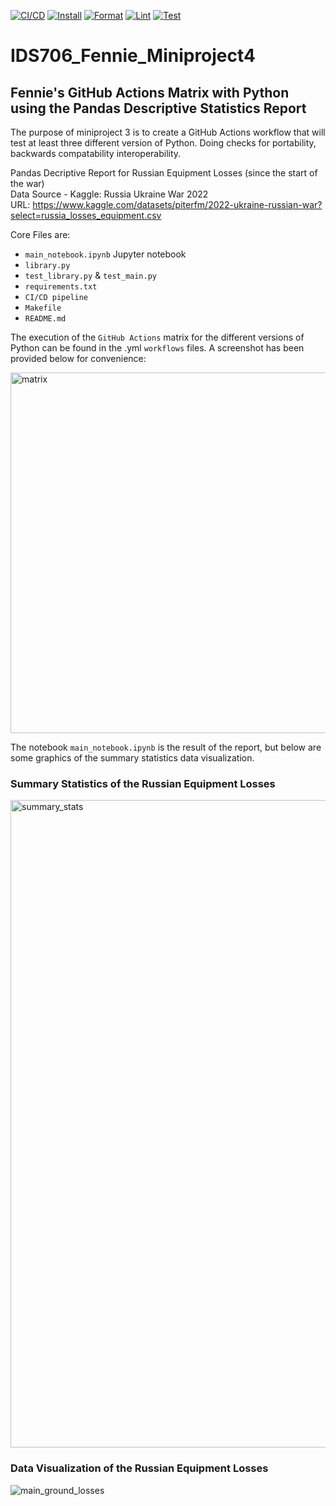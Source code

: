 [![CI/CD](https://github.com/nogibjj/Fennie_miniproject4/actions/workflows/CI_CD.yml/badge.svg)](https://github.com/nogibjj/Fennie_miniproject4/actions/workflows/CI_CD.yml) [![Install](https://github.com/nogibjj/Fennie_miniproject4/actions/workflows/install.yml/badge.svg)](https://github.com/nogibjj/Fennie_miniproject4/actions/workflows/install.yml) [![Format](https://github.com/nogibjj/Fennie_miniproject4/actions/workflows/format.yml/badge.svg)](https://github.com/nogibjj/Fennie_miniproject4/actions/workflows/format.yml) [![Lint](https://github.com/nogibjj/Fennie_miniproject4/actions/workflows/lint.yml/badge.svg)](https://github.com/nogibjj/Fennie_miniproject4/actions/workflows/lint.yml) [![Test](https://github.com/nogibjj/Fennie_miniproject4/actions/workflows/test.yml/badge.svg)](https://github.com/nogibjj/Fennie_miniproject4/actions/workflows/test.yml)


# IDS706_Fennie_Miniproject4
## Fennie's GitHub Actions Matrix with Python using the Pandas Descriptive Statistics Report

The purpose of miniproject 3 is to create a GitHub Actions workflow that will test at least three different version of Python. Doing checks for portability, backwards compatability interoperability.


Pandas Decriptive Report for Russian Equipment Losses (since the start of the war)\
Data Source - Kaggle: Russia Ukraine War 2022\
URL: https://www.kaggle.com/datasets/piterfm/2022-ukraine-russian-war?select=russia_losses_equipment.csv

Core Files are:
* `main_notebook.ipynb` Jupyter notebook
* `library.py`
* `test_library.py` & `test_main.py`
* `requirements.txt`
* `CI/CD pipeline`
* `Makefile`
* `README.md`

The execution of the `GitHub Actions` matrix for the different versions of Python can be found in the .yml `workflows` files. A screenshot has been provided below for convenience:

<img width="577" alt="matrix" src="https://github.com/user-attachments/assets/8838108b-144c-4c41-a3d2-25896bde4e50">


The notebook `main_notebook.ipynb` is the result of the report, but below are some graphics of the summary statistics data visualization.

### Summary Statistics of the Russian Equipment Losses
<img width="1036" alt="summary_stats" src="https://github.com/user-attachments/assets/5225f53c-066a-46ed-88ef-c84dbe1cf1f6">

### Data Visualization of the Russian Equipment Losses
![main_ground_losses](https://github.com/user-attachments/assets/d7ced2c7-fa23-44bf-9734-9e674e0ec029)
